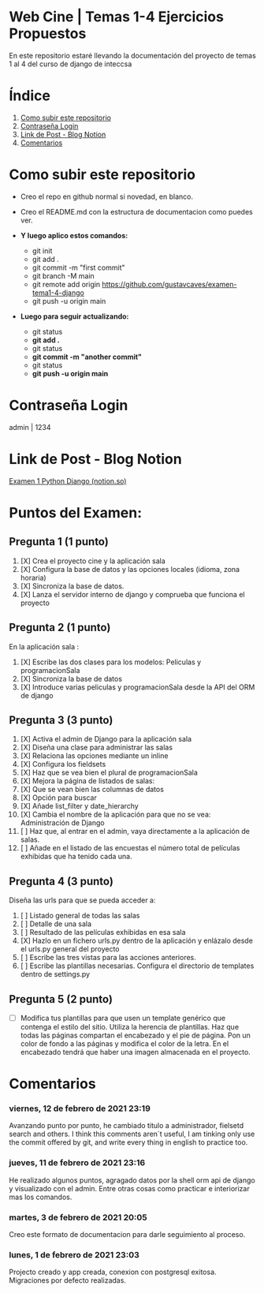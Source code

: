 # Web Cine | Temas 1-4 Ejercicios Propuestos

En este repositorio estaré llevando la documentación del proyecto de temas 1 al 4 del curso de django de inteccsa

# Índice

1. [Como subir este repositorio](#Como-subir-este-repo)
2. [Contraseña Login](#Contraseña-Login)
3. [Link de Post - Blog Notion](#Link-de-Post---Blog-Notion)
4. [Comentarios](#Comentarios)

# Como subir este repositorio

- Creo el repo en github normal si novedad, en blanco.
- Creo el README.md con la estructura de documentacion como puedes ver.
- **Y luego aplico estos comandos:**

  - git init
  - git add .
  - git commit -m "first commit"
  - git branch -M main
  - git remote add origin https://github.com/gustavcaves/examen-tema1-4-django
  - git push -u origin main
- **Luego para seguir actualizando:**

  - git status
  - **git add .**
  - git status
  - **git commit -m "another commit"**
  - git status
  - **git push -u origin main**

# Contraseña Login

admin | 1234

# Link de Post - Blog Notion

[Examen 1 Python Django (notion.so)](https://www.notion.so/Examen-1-Python-Django-6afb294b2a034367b2a7aaa2af6091f0)

# Puntos del Examen:

## Pregunta 1 (1 punto)

1. [X] Crea el proyecto cine y la aplicación sala
2. [X] Configura la base de datos y las opciones locales (idioma, zona horaria)
3. [X] Sincroniza la base de datos.
4. [X] Lanza el servidor interno de django y comprueba que funciona el
   proyecto

## Pregunta 2 (1 punto)

En la aplicación sala :

1. [X] Escribe las dos clases para los modelos: Peliculas y programacionSala
2. [X] Sincroniza la base de datos
3. [X] Introduce varias peliculas y programacionSala desde la API del ORM de
   django

## Pregunta 3 (3 punto)

1. [X] Activa el admin de Django para la aplicación sala
2. [X] Diseña una clase para administrar las salas
3. [X] Relaciona las opciones mediante un inline
4. [X] Configura los fieldsets
5. [X] Haz que se vea bien el plural de programacionSala
6. [X] Mejora la página de listados de salas:
7. [X] Que se vean bien las columnas de datos
8. [X] Opción para buscar
9. [X] Añade list_filter y date_hierarchy
10. [X] Cambia el nombre de la aplicación para que no se vea: Administración
    de Django
11. [ ] Haz que, al entrar en el admin, vaya directamente a la aplicación de
    salas.
12. [ ] Añade en el listado de las encuestas el número total de películas
    exhibidas que ha tenido cada una.

## Pregunta 4 (3 punto)

Diseña las urls para que se pueda acceder a:

1. [ ] Listado general de todas las salas
2. [ ] Detalle de una sala
3. [ ] Resultado de las películas exhibidas en esa sala
4. [X] Hazlo en un fichero urls.py dentro de la aplicación y enlázalo desde
   el urls.py general del proyecto
5. [ ] Escribe las tres vistas para las acciones anteriores.
6. [ ] Escribe las plantillas necesarias. Configura el directorio de templates
   dentro de settings.py

## Pregunta 5 (2 punto)

* [ ] Modifica tus plantillas para que usen un template genérico que contenga el
  estilo del sitio. Utiliza la herencia de plantillas. Haz que todas las páginas
  compartan el encabezado y el pie de página. Pon un color de fondo a las
  páginas y modifica el color de la letra. En el encabezado tendrá que haber una
  imagen almacenada en el proyecto.

# Comentarios

### viernes, 12 de febrero de 2021 23:19

Avanzando punto por punto, he cambiado titulo a administrador, fielsetd search and others. I think this comments aren´t useful, I am tinking only use the commit offered by git, and write every thing in english to practice too.

### jueves, 11 de febrero de 2021 23:16

He realizado algunos puntos, agragado datos por la shell orm api de django y visualizado con el admin. Entre otras cosas como practicar e interiorizar mas los comandos.

### martes, 3 de febrero de 2021 20:05

Creo este formato de documentacion para darle seguimiento al proceso.

### lunes, 1 de febrero de 2021 23:03

Projecto creado y app creada, conexion con postgresql exitosa. Migraciones por defecto realizadas.
